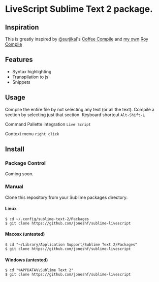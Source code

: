 # LiveScript Sublime Text 2 package.

## Inspiration

This is greatly inspired by [@surjikal][surjikal]'s [Coffee Compile][coffee-compile]
and [my own][joneshf] [Roy Complie][roy-compile]

## Features

* Syntax highlighting
* Transpilation to js
* Snippets

## Usage

Compile the entire file by not selecting any text (or all the text).
Compile a section by selecting just that section.
Keyboard shortcut `Alt-Shift-L`

Command Pallette integration `Live Script`

Context menu `right click`

## Install

### Package Control

Coming soon.

### Manual

Clone this repository from your Sublime packages directory:

#### Linux

```
$ cd ~/.config/sublime-text-2/Packages
$ git clone https://github.com/joneshf/sublime-livescript
```

#### Macosx (untested)

```
$ cd "~/Library/Application Support/Sublime Text 2/Packages"
$ git clone https://github.com/joneshf/sublime-livescript
```

#### Windows (untested)

```
$ cd "%APPDATA%\Sublime Text 2"
$ git clone https://github.com/joneshf/sublime-livescript
```

[surjikal]: https://github.com/surjikal
[coffee-compile]: https://github.com/surjikal/sublime-coffee-compile
[joneshf]: https://github.com/joneshf
[roy-compile]: https://github.com/joneshf/RoyCompile
